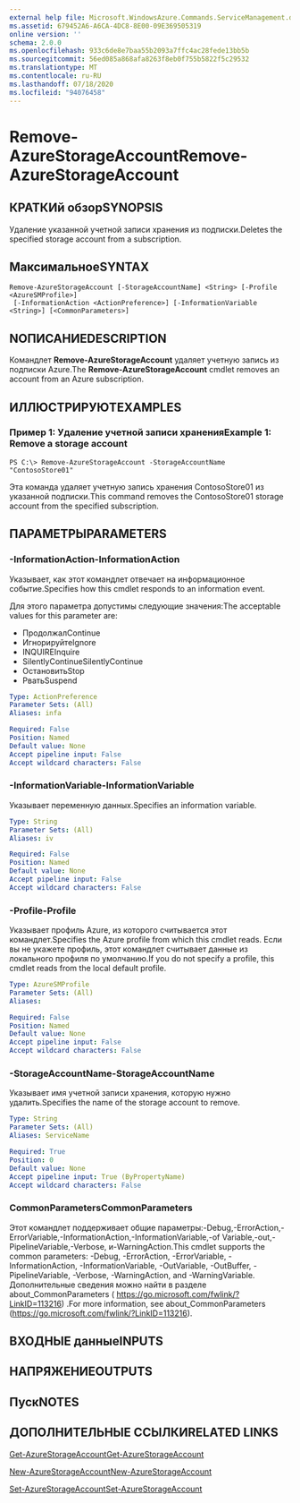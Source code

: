 ```yaml
---
external help file: Microsoft.WindowsAzure.Commands.ServiceManagement.dll-Help.xml
ms.assetid: 679452A6-A6CA-4DC8-8E00-09E369505319
online version: ''
schema: 2.0.0
ms.openlocfilehash: 933c6de8e7baa55b2093a7ffc4ac28fede13bb5b
ms.sourcegitcommit: 56ed085a868afa8263f8eb0f755b5822f5c29532
ms.translationtype: MT
ms.contentlocale: ru-RU
ms.lasthandoff: 07/18/2020
ms.locfileid: "94076458"
---
```

# <span data-ttu-id="73d79-101">Remove-AzureStorageAccount</span><span class="sxs-lookup"><span data-stu-id="73d79-101">Remove-AzureStorageAccount</span></span>

## <span data-ttu-id="73d79-102">КРАТКИй обзор</span><span class="sxs-lookup"><span data-stu-id="73d79-102">SYNOPSIS</span></span>
<span data-ttu-id="73d79-103">Удаление указанной учетной записи хранения из подписки.</span><span class="sxs-lookup"><span data-stu-id="73d79-103">Deletes the specified storage account from a subscription.</span></span>

## <span data-ttu-id="73d79-104">Максимальное</span><span class="sxs-lookup"><span data-stu-id="73d79-104">SYNTAX</span></span>

```
Remove-AzureStorageAccount [-StorageAccountName] <String> [-Profile <AzureSMProfile>]
 [-InformationAction <ActionPreference>] [-InformationVariable <String>] [<CommonParameters>]
```

## <span data-ttu-id="73d79-105">NОПИСАНИЕ</span><span class="sxs-lookup"><span data-stu-id="73d79-105">DESCRIPTION</span></span>
<span data-ttu-id="73d79-106">Командлет **Remove-AzureStorageAccount** удаляет учетную запись из подписки Azure.</span><span class="sxs-lookup"><span data-stu-id="73d79-106">The **Remove-AzureStorageAccount** cmdlet removes an account from an Azure subscription.</span></span>

## <span data-ttu-id="73d79-107">ИЛЛЮСТРИРУЮТ</span><span class="sxs-lookup"><span data-stu-id="73d79-107">EXAMPLES</span></span>

### <span data-ttu-id="73d79-108">Пример 1: Удаление учетной записи хранения</span><span class="sxs-lookup"><span data-stu-id="73d79-108">Example 1: Remove a storage account</span></span>
```
PS C:\> Remove-AzureStorageAccount -StorageAccountName "ContosoStore01"
```

<span data-ttu-id="73d79-109">Эта команда удаляет учетную запись хранения ContosoStore01 из указанной подписки.</span><span class="sxs-lookup"><span data-stu-id="73d79-109">This command removes the ContosoStore01 storage account from the specified subscription.</span></span>

## <span data-ttu-id="73d79-110">ПАРАМЕТРЫ</span><span class="sxs-lookup"><span data-stu-id="73d79-110">PARAMETERS</span></span>

### <span data-ttu-id="73d79-111">-InformationAction</span><span class="sxs-lookup"><span data-stu-id="73d79-111">-InformationAction</span></span>
<span data-ttu-id="73d79-112">Указывает, как этот командлет отвечает на информационное событие.</span><span class="sxs-lookup"><span data-stu-id="73d79-112">Specifies how this cmdlet responds to an information event.</span></span>

<span data-ttu-id="73d79-113">Для этого параметра допустимы следующие значения:</span><span class="sxs-lookup"><span data-stu-id="73d79-113">The acceptable values for this parameter are:</span></span>

- <span data-ttu-id="73d79-114">Продолжал</span><span class="sxs-lookup"><span data-stu-id="73d79-114">Continue</span></span>
- <span data-ttu-id="73d79-115">Игнорируйте</span><span class="sxs-lookup"><span data-stu-id="73d79-115">Ignore</span></span>
- <span data-ttu-id="73d79-116">INQUIRE</span><span class="sxs-lookup"><span data-stu-id="73d79-116">Inquire</span></span>
- <span data-ttu-id="73d79-117">SilentlyContinue</span><span class="sxs-lookup"><span data-stu-id="73d79-117">SilentlyContinue</span></span>
- <span data-ttu-id="73d79-118">Остановить</span><span class="sxs-lookup"><span data-stu-id="73d79-118">Stop</span></span>
- <span data-ttu-id="73d79-119">Рвать</span><span class="sxs-lookup"><span data-stu-id="73d79-119">Suspend</span></span>

```yaml
Type: ActionPreference
Parameter Sets: (All)
Aliases: infa

Required: False
Position: Named
Default value: None
Accept pipeline input: False
Accept wildcard characters: False
```

### <span data-ttu-id="73d79-120">-InformationVariable</span><span class="sxs-lookup"><span data-stu-id="73d79-120">-InformationVariable</span></span>
<span data-ttu-id="73d79-121">Указывает переменную данных.</span><span class="sxs-lookup"><span data-stu-id="73d79-121">Specifies an information variable.</span></span>

```yaml
Type: String
Parameter Sets: (All)
Aliases: iv

Required: False
Position: Named
Default value: None
Accept pipeline input: False
Accept wildcard characters: False
```

### <span data-ttu-id="73d79-122">-Profile</span><span class="sxs-lookup"><span data-stu-id="73d79-122">-Profile</span></span>
<span data-ttu-id="73d79-123">Указывает профиль Azure, из которого считывается этот командлет.</span><span class="sxs-lookup"><span data-stu-id="73d79-123">Specifies the Azure profile from which this cmdlet reads.</span></span>
<span data-ttu-id="73d79-124">Если вы не укажете профиль, этот командлет считывает данные из локального профиля по умолчанию.</span><span class="sxs-lookup"><span data-stu-id="73d79-124">If you do not specify a profile, this cmdlet reads from the local default profile.</span></span>

```yaml
Type: AzureSMProfile
Parameter Sets: (All)
Aliases: 

Required: False
Position: Named
Default value: None
Accept pipeline input: False
Accept wildcard characters: False
```

### <span data-ttu-id="73d79-125">-StorageAccountName</span><span class="sxs-lookup"><span data-stu-id="73d79-125">-StorageAccountName</span></span>
<span data-ttu-id="73d79-126">Указывает имя учетной записи хранения, которую нужно удалить.</span><span class="sxs-lookup"><span data-stu-id="73d79-126">Specifies the name of the storage account to remove.</span></span>

```yaml
Type: String
Parameter Sets: (All)
Aliases: ServiceName

Required: True
Position: 0
Default value: None
Accept pipeline input: True (ByPropertyName)
Accept wildcard characters: False
```

### <span data-ttu-id="73d79-127">CommonParameters</span><span class="sxs-lookup"><span data-stu-id="73d79-127">CommonParameters</span></span>
<span data-ttu-id="73d79-128">Этот командлет поддерживает общие параметры:-Debug,-ErrorAction,-ErrorVariable,-InformationAction,-InformationVariable,-of Variable,-out,-PipelineVariable,-Verbose, и-WarningAction.</span><span class="sxs-lookup"><span data-stu-id="73d79-128">This cmdlet supports the common parameters: -Debug, -ErrorAction, -ErrorVariable, -InformationAction, -InformationVariable, -OutVariable, -OutBuffer, -PipelineVariable, -Verbose, -WarningAction, and -WarningVariable.</span></span> <span data-ttu-id="73d79-129">Дополнительные сведения можно найти в разделе about_CommonParameters ( https://go.microsoft.com/fwlink/?LinkID=113216) .</span><span class="sxs-lookup"><span data-stu-id="73d79-129">For more information, see about_CommonParameters (https://go.microsoft.com/fwlink/?LinkID=113216).</span></span>

## <span data-ttu-id="73d79-130">ВХОДНЫЕ данные</span><span class="sxs-lookup"><span data-stu-id="73d79-130">INPUTS</span></span>

## <span data-ttu-id="73d79-131">НАПРЯЖЕНИЕ</span><span class="sxs-lookup"><span data-stu-id="73d79-131">OUTPUTS</span></span>

## <span data-ttu-id="73d79-132">Пуск</span><span class="sxs-lookup"><span data-stu-id="73d79-132">NOTES</span></span>

## <span data-ttu-id="73d79-133">ДОПОЛНИТЕЛЬНЫЕ ССЫЛКИ</span><span class="sxs-lookup"><span data-stu-id="73d79-133">RELATED LINKS</span></span>

[<span data-ttu-id="73d79-134">Get-AzureStorageAccount</span><span class="sxs-lookup"><span data-stu-id="73d79-134">Get-AzureStorageAccount</span></span>](./Get-AzureStorageAccount.md)

[<span data-ttu-id="73d79-135">New-AzureStorageAccount</span><span class="sxs-lookup"><span data-stu-id="73d79-135">New-AzureStorageAccount</span></span>](./New-AzureStorageAccount.md)

[<span data-ttu-id="73d79-136">Set-AzureStorageAccount</span><span class="sxs-lookup"><span data-stu-id="73d79-136">Set-AzureStorageAccount</span></span>](./Set-AzureStorageAccount.md)


